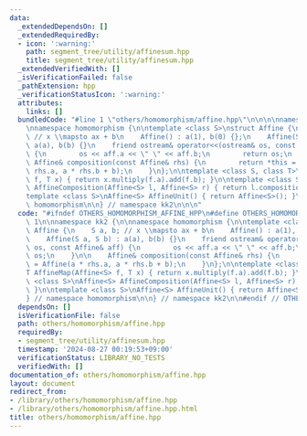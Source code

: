 ```yaml
---
data:
  _extendedDependsOn: []
  _extendedRequiredBy:
  - icon: ':warning:'
    path: segment_tree/utility/affinesum.hpp
    title: segment_tree/utility/affinesum.hpp
  _extendedVerifiedWith: []
  _isVerificationFailed: false
  _pathExtension: hpp
  _verificationStatusIcon: ':warning:'
  attributes:
    links: []
  bundledCode: "#line 1 \"others/homomorphism/affine.hpp\"\n\n\n\nnamespace kk2 {\n\
    \nnamespace homomorphism {\n\ntemplate <class S>\nstruct Affine {\n    S a, b;\
    \ // x \\mapsto ax + b\n    Affine() : a(1), b(0) {};\n    Affine(S a, S b) :\
    \ a(a), b(b) {}\n    friend ostream& operator<<(ostream& os, const Affine& aff)\
    \ {\n        os << aff.a << \" \" << aff.b;\n        return os;\n    }\n\n   \
    \ Affine& composition(const Affine& rhs) {\n        return *this = Affine(a *\
    \ rhs.a, a * rhs.b + b);\n    }\n};\n\ntemplate <class S, class T>\nT AffineMap(Affine<S>\
    \ f, T x) { return x.multiply(f.a).add(f.b); }\n\ntemplate <class S>\nAffine<S>\
    \ AffineComposition(Affine<S> l, Affine<S> r) { return l.composition(r); }\n\n\
    template <class S>\nAffine<S> AffineUnit() { return Affine<S>(); }\n\n} // namespace\
    \ homomorphism\n\n} // namespace kk2\n\n\n"
  code: "#ifndef OTHERS_HOMOMORPHISM_AFFINE_HPP\n#define OTHERS_HOMOMORPHISM_AFFINE_HPP\
    \ 1\n\nnamespace kk2 {\n\nnamespace homomorphism {\n\ntemplate <class S>\nstruct\
    \ Affine {\n    S a, b; // x \\mapsto ax + b\n    Affine() : a(1), b(0) {};\n\
    \    Affine(S a, S b) : a(a), b(b) {}\n    friend ostream& operator<<(ostream&\
    \ os, const Affine& aff) {\n        os << aff.a << \" \" << aff.b;\n        return\
    \ os;\n    }\n\n    Affine& composition(const Affine& rhs) {\n        return *this\
    \ = Affine(a * rhs.a, a * rhs.b + b);\n    }\n};\n\ntemplate <class S, class T>\n\
    T AffineMap(Affine<S> f, T x) { return x.multiply(f.a).add(f.b); }\n\ntemplate\
    \ <class S>\nAffine<S> AffineComposition(Affine<S> l, Affine<S> r) { return l.composition(r);\
    \ }\n\ntemplate <class S>\nAffine<S> AffineUnit() { return Affine<S>(); }\n\n\
    } // namespace homomorphism\n\n} // namespace kk2\n\n#endif // OTHERS_HOMOMORPHISM_AFFINE_HPP\n"
  dependsOn: []
  isVerificationFile: false
  path: others/homomorphism/affine.hpp
  requiredBy:
  - segment_tree/utility/affinesum.hpp
  timestamp: '2024-08-27 00:19:53+09:00'
  verificationStatus: LIBRARY_NO_TESTS
  verifiedWith: []
documentation_of: others/homomorphism/affine.hpp
layout: document
redirect_from:
- /library/others/homomorphism/affine.hpp
- /library/others/homomorphism/affine.hpp.html
title: others/homomorphism/affine.hpp
---
```

